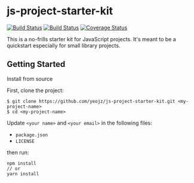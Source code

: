 # js-project-starter-kit

[![Build Status][travis-badge]][travis-link]
[![Build Status][circle-badge]][circle-link]
[![Coverage Status][coveralls-badge]][coveralls-link]

This is a no-frills starter kit for JavaScript projects.
It's meant to be a quickstart especially for small library projects.

## Getting Started

Install from source

First, clone the project:

```
$ git clone https://github.com/yeojz/js-project-starter-kit.git <my-project-name>
$ cd <my-project-name>
```

Update `<your name>` and `<your email>` in the following files:

 - `package.json`
 - `LICENSE`

then run:

```
npm install
// or
yarn install
```

[travis-badge]: https://img.shields.io/travis/yeojz/js-project-starter-kit.svg?style=flat-square
[travis-link]: https://travis-ci.org/yeojz/js-project-starter-kit

[circle-badge]: https://img.shields.io/circleci/project/github/yeojz/js-project-starter-kit.svg?style=flat-square
[circle-link]: https://circleci.com/gh/yeojz/js-project-starter-kit.svg

[coveralls-badge]: https://img.shields.io/coveralls/yeojz/js-project-starter-kit.svg?style=flat-square
[coveralls-link]: https://coveralls.io/github/yeojz/js-project-starter-kit

